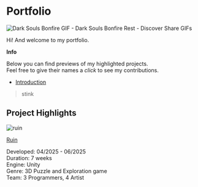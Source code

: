 # Portfolio

![Dark Souls Bonfire GIF - Dark Souls Bonfire Rest - Discover   Share GIFs](https://github.com/user-attachments/assets/25217c1c-dbca-4030-b8e6-0a28a4f189f0)

Hi! And welcome to my portfolio.

**Info**  

Below you can find previews of my highlighted projects.  
Feel free to give their names a *click* to see my contributions.

- [Introduction](#introduction)

> stink
## Project Highlights

![ruin](https://github.com/user-attachments/assets/a245ecd0-28f1-41de-830a-f050be9585d5)

[Ruin](#Ruin/)


Developed:  04/2025 - 06/2025  
Duration:   7 weeks  
Engine:     Unity  
Genre:      3D Puzzle and Exploration game  
Team:       3 Programmers, 4 Artist
